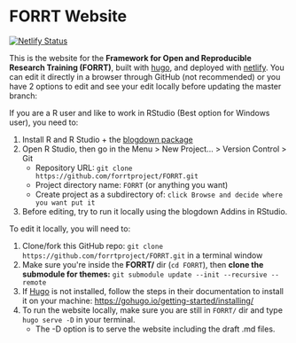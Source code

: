 # FORRT Website
[![Netlify Status](https://api.netlify.com/api/v1/badges/67303e41-faa8-4007-822d-dbcc84e6298f/deploy-status)](https://app.netlify.com/sites/priceless-boyd-4abbaf/deploys)

This is the website for the **Framework for Open and Reproducible Research Training (FORRT)**, built with [hugo](https://gohugo.io/), and deployed with [netlify](https://www.netlify.com/). You can edit it directly in a browser through GitHub (not recommended) or you have 2 options to edit and see your edit locally before updating the master branch:  

If you are a R user and like to work in RStudio (Best option for Windows user), you need to:
1. Install R and R Studio + the [blogdown package](https://bookdown.org/yihui/blogdown/)
2. Open R Studio, then go in the Menu > New Project... > Version Control > Git
    * Repository URL: `git clone https://github.com/forrtproject/FORRT.git`
    * Project directory name: `FORRT` (or anything you want)
    * Create project as a subdirectory of: `click Browse and decide where you want put it`
3. Before editing, try to run it locally using the blogdown Addins in RStudio.


To edit it locally, you will need to:
1. Clone/fork this GitHub repo: `git clone https://github.com/forrtproject/FORRT.git` in a terminal window 
2. Make sure you're inside the **FORRT/** dir (`cd FORRT`), then **clone the submodule for themes:** `git submodule update --init --recursive --remote`
3. If [Hugo](https://gohugo.io/) is not installed, follow the steps in their documentation to install it on your machine: https://gohugo.io/getting-started/installing/
4. To run the website locally, make sure you are still in `FORRT/` dir and type `hugo serve -D` in your terminal.
   - The -D option is to serve the website including the draft .md files.
